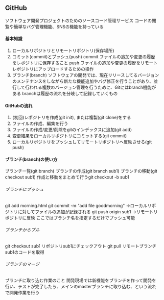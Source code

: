 ## GitHub  
ソフトウェア開発プロジェクトのためのソースコード管理サービス
コードの閲覧や簡単なバグ管理機能、SNSの機能を持っている
#### 基本知識
1. ローカルリポジトリとリモートリポジトリ(保存場所)
2. コミット(commit)とプッシュ(push)
commit ファイルの追加や変更の履歴をレポジトリに保存すること
push ファイルの追加や変更の履歴をリモートレポジトリにアップロードするための操作
3. ブランチ(branch)
ソフトウェアの開発では、現在リリースしてるバージョンのメンテナンスをしながら新たな機能追加やバグ修正を行うことがあり、並行して行われる複数のバージョン管理を行うために、Gitにはbranch機能がある
branchは履歴の流れを分岐して記録していくもの

#### GitHubの流れ
1. (初回)レポジトリを作成(git init), または複製(git clone)をする
2. ファイルの作成、編集を行う
3. ファイルの作成/変更/削除をgitのインデックスに追加(git add)
4. 変更結果をローカルリポジトリにコミットする(git commit)
5. ローカルリポジトリをプッシュしてリモートリポジトリへ反映させる(git push)

#### ブランチ(branch)の使い方
ブランチ一覧(git branch)
ブランチの作成(git branch sub1)
ブランチの移動(git checkout sub1)
作成と移動をまとめて行うgit checkout -b sub1

###### ブランチにプッシュ
git add morning.html
git commit -m "add file goodmorning"
→ローカルリポジトリに対してファイルの追加が記録される
git push origin sub1
→リモートリポジトリに反映 ここではブランチ名を指定するだけでプッシュ可能

###### ブランチからプル
git checkout sub1
リポジトリsub1にチェックアウト
git pull
リモートブランチsub1のコードを取得

###### ブランチのマージ
ブランチに取り込む作業のこと
開発現場では新機能をブランチを作って開発を行い、テストが完了したら、メインのmasterブランチに取り込む、という流れで開発作業を行う
